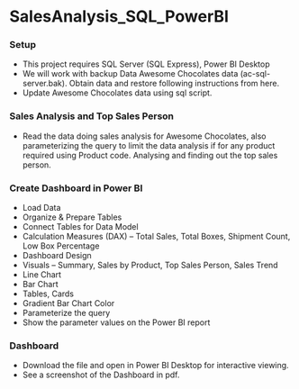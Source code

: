 # SalesAnalysis_SQL_PowerBI


### Setup
- This project requires SQL Server (SQL Express), Power BI Desktop
- We will work with backup Data Awesome Chocolates data (ac-sql-server.bak). Obtain data and restore following instructions from here.
- Update Awesome Chocolates data using sql script.

### Sales Analysis and Top Sales Person
-	Read the data doing sales analysis for Awesome Chocolates, also parameterizing the query to limit the data analysis if for any product required using Product code. Analysing and finding out the top sales person.
  
### Create Dashboard in Power BI
-	Load Data
-	Organize & Prepare Tables
-	Connect Tables for Data Model
-	Calculation Measures (DAX) – Total Sales, Total Boxes, Shipment Count, Low Box Percentage
-	Dashboard Design
-	Visuals – Summary, Sales by Product, Top Sales Person, Sales Trend
-	Line Chart
-	Bar Chart
-	Tables, Cards
-	Gradient Bar Chart Color
-	Parameterize the query
-	Show the parameter values on the Power BI report
  
### Dashboard
-	Download the file and open in Power BI Desktop for interactive viewing.
-	See a screenshot of the Dashboard in pdf.

